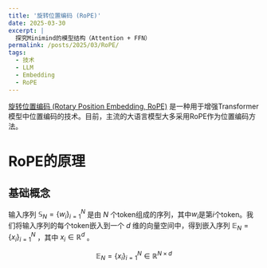 ```yaml
---
title: '旋转位置编码 (RoPE)'
date: 2025-03-30
excerpt: |
  探究Minimind的模型结构（Attention + FFN）
permalink: /posts/2025/03/RoPE/
tags:
  - 技术
  - LLM
  - Embedding
  - RoPE
---
```


[旋转位置编码 (Rotary Position Embedding, RoPE)](https://arxiv.org/pdf/2104.09864) 是一种用于增强Transformer模型中位置编码的技术。目前，主流的大语言模型大多采用RoPE作为位置编码方法。

# RoPE的原理

## 基础概念

输入序列 $\mathbb{S}_N = \{w_i \}_{i=1}^N$ 是由 $N$ 个token组成的序列，其中$w_i$是第$i$个token。我们将输入序列的每个token嵌入到一个 $d$ 维的向量空间中，得到嵌入序列 $\mathbb{E}_N = \{x_i \}_{i=1}^N$ ，其中 $x_i \in \mathbb{R}^d$ 。

$$
\mathbb{E}_N = \{x_i \}_{i=1}^N \in \mathbb{R}^{N \times d}
$$
